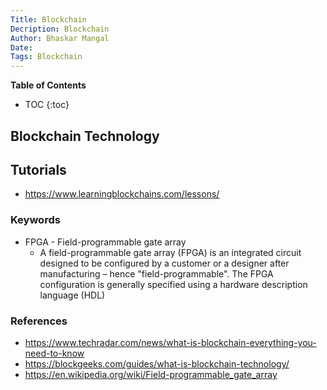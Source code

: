```yaml
---
Title: Blockchain
Decription: Blockchain
Author: Bhaskar Mangal
Date: 
Tags: Blockchain
---
```


**Table of Contents**
* TOC
{:toc}


## Blockchain Technology

## Tutorials
- https://www.learningblockchains.com/lessons/

### Keywords
* FPGA - Field-programmable gate array
	- A field-programmable gate array (FPGA) is an integrated circuit designed to be configured by a customer or a designer after manufacturing – hence "field-programmable". The FPGA configuration is generally specified using a hardware description language (HDL)

### References
* https://www.techradar.com/news/what-is-blockchain-everything-you-need-to-know
* https://blockgeeks.com/guides/what-is-blockchain-technology/
* https://en.wikipedia.org/wiki/Field-programmable_gate_array
